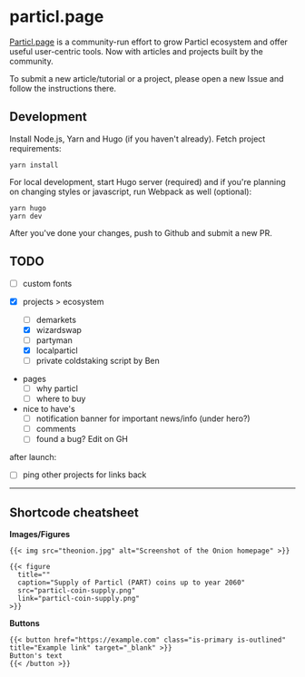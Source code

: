 # particl.page

[Particl.page](https://particl.page) is a community-run effort to grow Particl ecosystem and offer useful user-centric tools. Now with articles and projects built by the community.

To submit a new article/tutorial or a project, please open a new Issue and follow the instructions there.


## Development

Install Node.js, Yarn and Hugo (if you haven't already). Fetch project requirements:

    yarn install

For local development, start Hugo server (required) and if you're planning on changing styles or javascript, run Webpack as well (optional):

    yarn hugo
    yarn dev

After you've done your changes, push to Github and submit a new PR.


## TODO

- [ ] custom fonts

- [x] projects > ecosystem
  - [ ] demarkets
  - [x] wizardswap
  - [ ] partyman
  - [x] localparticl
  - [ ] private coldstaking script by Ben

- pages
  - [ ] why particl
  - [ ] where to buy

- nice to have's
  - [ ] notification banner for important news/info (under hero?)
  - [ ] comments
  - [ ] found a bug? Edit on GH

after launch:
- [ ] ping other projects for links back

---

## Shortcode cheatsheet

**Images/Figures**

```
{{< img src="theonion.jpg" alt="Screenshot of the Onion homepage" >}}
```

```
{{< figure
  title=""
  caption="Supply of Particl (PART) coins up to year 2060"
  src="particl-coin-supply.png"
  link="particl-coin-supply.png"
>}}
```

**Buttons**

```
{{< button href="https://example.com" class="is-primary is-outlined" title="Example link" target="_blank" >}}
Button's text
{{< /button >}}
```

